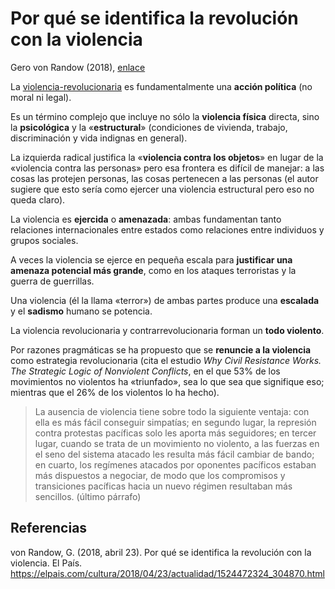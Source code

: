 # Por qué se identifica la revolución con la violencia

Gero von Randow (2018), [enlace](https://elpais.com/cultura/2018/04/23/actualidad/1524472324_304870.html)

La [violencia-revolucionaria](violencia-revolucionaria.md) es fundamentalmente una **acción política** (no moral ni legal).

Es un término complejo que incluye no sólo la **violencia física** directa, sino la **psicológica** y la «**estructural**» (condiciones de vivienda, trabajo, discriminación y vida indignas en general).

La izquierda radical justifica la «**violencia contra los objetos**» en lugar de la «violencia contra las personas» pero esa frontera es difícil de manejar: a las cosas las protejen personas, las cosas pertenecen a las personas (el autor sugiere que esto sería como ejercer una violencia estructural pero eso no queda claro).

La violencia es **ejercida** o **amenazada**: ambas fundamentan tanto relaciones internacionales entre estados como relaciones entre individuos y grupos sociales.

A veces la violencia se ejerce en pequeña escala para **justificar una amenaza potencial más grande**, como en los ataques terroristas y la guerra de guerrillas.

Una violencia (él la llama «terror») de ambas partes produce una **escalada** y el **sadismo** humano se potencia.

La violencia revolucionaria y contrarrevolucionaria forman un **todo violento**.

Por razones pragmáticas se ha propuesto que se **renuncie a la violencia** como estrategia revolucionaria (cita el estudio *Why Civil Resistance Works. The Strategic Logic of Nonviolent Conflicts*, en el que 53% de los movimientos no violentos ha «triunfado», sea lo que sea que signifique eso; mientras que el 26% de los violentos lo ha hecho).

 > 
 > La ausencia de violencia tiene sobre todo la siguiente ventaja: con ella es más fácil conseguir simpatías; en segundo lugar, la represión contra protestas pacíficas solo les aporta más seguidores; en tercer lugar, cuando se trata de un movimiento no violento, a las fuerzas en el seno del sistema atacado les resulta más fácil cambiar de bando; en cuarto, los regímenes atacados por oponentes pacíficos estaban más dispuestos a negociar, de modo que los compromisos y transiciones pacíficas hacia un nuevo régimen resultaban más sencillos. (último párrafo)

## Referencias

von Randow, G. (2018, abril 23). Por qué se identifica la revolución con la violencia. El País. https://elpais.com/cultura/2018/04/23/actualidad/1524472324_304870.html
